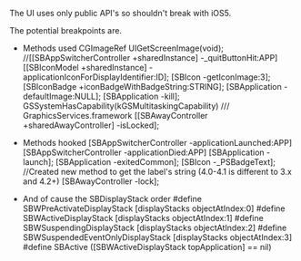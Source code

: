The UI uses only public API's so shouldn't break with iOS5.

The potential breakpoints are.

* Methods used
CGImageRef UIGetScreenImage(void);
//[[SBAppSwitcherController +sharedInstance] -_quitButtonHit:APP]
[[SBIconModel +sharedInstance] -applicationIconForDisplayIdentifier:ID];
[SBIcon -getIconImage:3];
[SBIconBadge +iconBadgeWithBadgeString:STRING];
[SBApplication -defaultImage:NULL];
[SBApplication -kill];
GSSystemHasCapability(kGSMultitaskingCapability) /// GraphicsServices.framework
[[SBAwayController +sharedAwayController] -isLocked];

* Methods hooked
[SBAppSwitcherController -applicationLaunched:APP]
[SBAppSwitcherController -applicationDied:APP]
[SBApplication -launch];
[SBApplication -exitedCommon];
[SBIcon -_PSBadgeText];    //Created new method to get the label's string (4.0-4.1 is different to 3.x and 4.2+)
[SBAwayController -lock];

* And of cause the SBDisplayStack order
#define SBWPreActivateDisplayStack        [displayStacks objectAtIndex:0]
#define SBWActiveDisplayStack             [displayStacks objectAtIndex:1]
#define SBWSuspendingDisplayStack         [displayStacks objectAtIndex:2]
#define SBWSuspendedEventOnlyDisplayStack [displayStacks objectAtIndex:3]
#define SBActive          ([SBWActiveDisplayStack topApplication] == nil)
